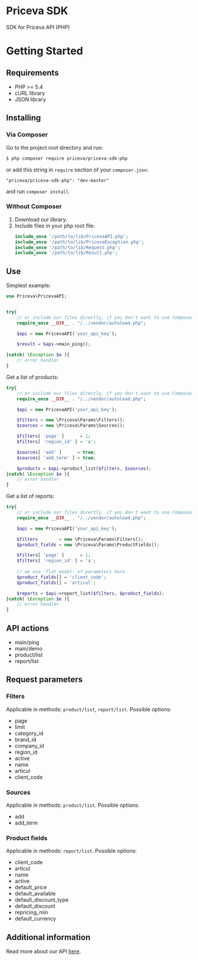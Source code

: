 # Priceva SDK

SDK for Priceva API (PHP)

# Getting Started

## Requirements

* PHP >= 5.4
* cURL library
* JSON library

## Installing

### Via Composer

Go to the project root directory and run:
````bash
$ php composer require priceva/priceva-sdk-php
````
or add this string in `require` section of your `composer.json`:
````
"priceva/priceva-sdk-php": "dev-master"
````
and run `composer install`.

### Without Composer

1. Download our library.
2. Include files in your php root file:
    ````php
    include_once '/path/to/lib/PricevaAPI.php';
    include_once '/path/to/lib/PricevaException.php';
    include_once '/path/to/lib/Request.php';
    include_once '/path/to/lib/Result.php';
    ````
    
## Use

Simplest example:

````php
use Priceva\PricevaAPI;


try{
    // or include our files directly, if you don't want to use Composer
    require_once __DIR__ . "/../vendor/autoload.php";

    $api = new PricevaAPI('your_api_key');

    $result = $api->main_ping();

}catch( \Exception $e ){
    // error handler
}
````

Get a list of products:

````php
try{
    // or include our files directly, if you don't want to use Composer
    require_once __DIR__ . "/../vendor/autoload.php";

    $api = new PricevaAPI('your_api_key');

    $filters = new \Priceva\Params\Filters();
    $sources = new \Priceva\Params\Sources();

    $filters[ 'page' ]      = 1;
    $filters[ 'region_id' ] = 'a';

    $sources[ 'add' ]      = true;
    $sources[ 'add_term' ] = true;

    $products = $api->product_list($filters, $sources);
}catch( \Exception $e ){
    // error handler
}
````

Get a list of reports:

````php
try{
    // or include our files directly, if you don't want to use Composer
    require_once __DIR__ . "/../vendor/autoload.php";

    $api = new PricevaAPI('your_api_key');

    $filters        = new \Priceva\Params\Filters();
    $product_fields = new \Priceva\Params\ProductFields();

    $filters[ 'page' ]      = 1;
    $filters[ 'region_id' ] = 'a';
    
    // we use 'flat model' of parameters here
    $product_fields[] = 'client_code';
    $product_fields[] = 'articul';

    $reports = $api->report_list($filters, $product_fields);
}catch( \Exception $e ){
    // error handler
}
````

## API actions

* main/ping
* main/demo
* product/list
* report/list

## Request parameters

### Filters

Applicable in methods: `product/list`, `report/list`. Possible options:

* page
* limit
* category_id
* brand_id
* company_id
* region_id
* active
* name
* articul
* client_code

### Sources

Applicable in methods: `product/list`. Possible options:

* add
* add_term

### Product fields

Applicable in methods: `report/list`. Possible options:

* client_code
* articul
* name
* active
* default_price
* default_available
* default_discount_type
* default_discount
* repricing_min
* default_currency

## Additional information

Read more about our API [here](https://priceva.docs.apiary.io/#introduction).
